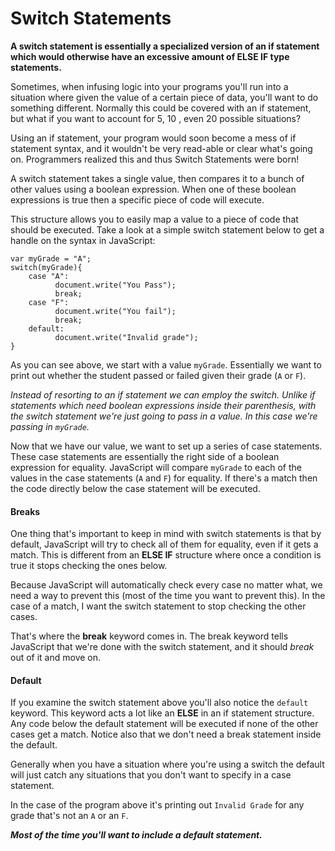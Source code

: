 # Switch Statements #

**A switch statement is essentially a specialized version of an if statement which would otherwise have an excessive amount of ELSE IF type statements.**

Sometimes, when infusing logic into your programs you'll run into a situation where given the value of a certain piece of data, you'll want to do something different. Normally this could be covered with an if statement, but what if you want to account for 5, 10 , even 20 possible situations?

Using an if statement, your program would soon become a mess of if statement syntax, and it wouldn't be very read-able or clear what's going on. Programmers realized this and thus Switch Statements were born!

A switch statement takes a single value, then compares it to a bunch of other values using a boolean expression. When one of these boolean expressions is true then a specific piece of code will execute.

This structure allows you to easily map a value to a piece of code that should be executed. Take a look at a simple switch statement below to get a handle on the syntax in JavaScript:
```
var myGrade = "A";
switch(myGrade){
    case "A":
          document.write("You Pass");
          break;
    case "F":
          document.write("You fail");
          break;
    default:
          document.write("Invalid grade");
}
```

As you can see above, we start with a value `myGrade`. Essentially we want to print out whether the student passed or failed given their grade (`A` or `F`).

*Instead of resorting to an if statement we can employ the switch. Unlike if statements which need boolean expressions inside their parenthesis, with the switch statement we're just going to pass in a value. In this case we're passing in `myGrade`.*

Now that we have our value, we want to set up a series of case statements. These case statements are essentially the right side of a boolean expression for equality. JavaScript will compare `myGrade` to each of the values in the case statements (`A` and `F`) for equality. If there's a match then the code directly below the case statement will be executed.

#### Breaks ####

One thing that's important to keep in mind with switch statements is that by default, JavaScript will try to check all of them for equality, even if it gets a match. This is different from an **ELSE IF** structure where once a condition is true it stops checking the ones below.

Because JavaScript will automatically check every case no matter what, we need a way to prevent this (most of the time you want to prevent this). In the case of a match, I want the switch statement to stop checking the other cases.

That's where the **break** keyword comes in. The break keyword tells JavaScript that we're done with the switch statement, and it should *break* out of it and move on.

#### Default ####

If you examine the switch statement above you'll also notice the `default` keyword. This keyword acts a lot like an **ELSE** in an if statement structure. Any code below the default statement will be executed if none of the other cases get a match. Notice also that we don't need a break statement inside the default.

Generally when you have a situation where you're using a switch the default will just catch any situations that you don't want to specify in a case statement.

In the case of the program above it's printing out `Invalid Grade` for any grade that's not an `A` or an `F`.

***Most of the time you'll want to include a default statement.***
